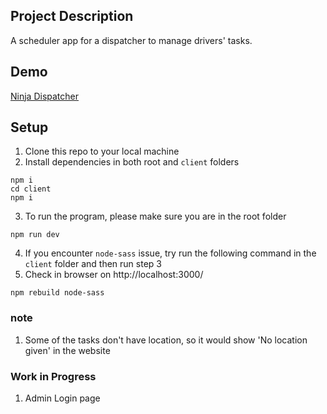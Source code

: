 ## Project Description

A scheduler app for a dispatcher to manage drivers' tasks.

## Demo

<a href="https://ninja-dispatcher.herokuapp.com/" target="_blank">Ninja Dispatcher</a>

## Setup

1. Clone this repo to your local machine
2. Install dependencies in both root and `client` folders

```
npm i
cd client
npm i

```

3. To run the program, please make sure you are in the root folder

```
npm run dev
```

4. If you encounter `node-sass` issue, try run the following command in the `client` folder and then run step 3
5. Check in browser on http://localhost:3000/

```
npm rebuild node-sass
```

### note

1. Some of the tasks don't have location, so it would show 'No location given' in the website

### Work in Progress

1. Admin Login page
